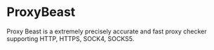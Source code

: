 # ProxyBeast
Proxy Beast is a extremely precisely accurate and fast proxy checker supporting HTTP, HTTPS, SOCK4, SOCKS5.

